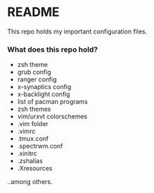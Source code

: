 # README #

This repo holds my important configuration files.

### What does this repo hold? ###

* zsh theme
* grub config
* ranger config
* x-synaptics config
* x-backlight config
* list of pacman programs
* zsh themes
* vim/urxvt colorschemes
* .vim folder
* .vimrc
* .tmux.conf
* .spectrwm.conf
* .xinitrc
* .zshalias
* .Xresources

..among others.
